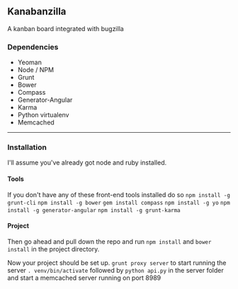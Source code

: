 ## Kanabanzilla
A kanban board integrated with bugzilla

### Dependencies

 - Yeoman
  - Node / NPM
  - Grunt
  - Bower
  - Compass
  - Generator-Angular
  - Karma
 - Python virtualenv
 - Memcached

- - - - - - -

### Installation
I'll assume you've already got node and ruby installed.

#### Tools
If you don't have any of these front-end tools installed do so
  `npm install -g grunt-cli`
  `npm install -g bower`
  `gem install compass`
  `npm install -g yo`
  `npm install -g generator-angular`
  `npm install -g grunt-karma`

#### Project
Then go ahead and pull down the repo and run `npm install` and `bower install` in the project directory.

Now your project should be set up.
  `grunt proxy server` to start running the server
  `. venv/bin/activate` followed by `python api.py` in the server folder
  and start a memcached server running on port 8989
